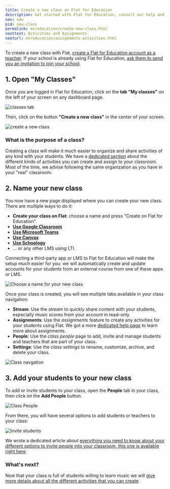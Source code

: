 ```yaml
---
title: Create a new class on Flat for Education
description: Get started with Flat for Education, consult our help and info regarding our education product usage.
nav: edu
pid: new-class
permalink: en/education/create-new-class.html
nexttext: Activities and Assignments
nexturl: en/education/assignments-activities.html
---
```


To create a new class with Flat, [create a Flat for Education account as a teacher](https://flat.io/edu/signup). If your school is already using Flat for Education, [ask them to send you an invitation to join your school](/help/en/education/invite-teachers.html).

## 1. Open "My Classes"

Once you are logged in Flat for Education, click on the **tab "My classes"** on the left of your screen on any dashboard page.

![classes tab](/help/assets/img/edu/classes-tab.png)

Then, click on the button **"Create a new class"** in the center of your screen.

![create a new class](/help/assets/img/edu/create-class.png)

### What is the purpose of a class?

Creating a class will make it much easier to organize and share activities of any kind with your students.
We have a [dedicated section]() about the different kinds of activities you can create and assign to your classroom.
Most of the time, we advise following the same organization as you have in your "real" classroom.

## 2. Name your new class

You now have a new page displayed where you can create your new class. There are multiple ways to do it:

* **Create your class on Flat**: choose a name and press "Create on Flat for Education".
* **[Use Google Classroom](/help/en/education/google-classroom/setup-course.html)**
* **[Use Microsoft Teams](/help/en/education/microsoft-teams/setup-course.html)**
* **[Use Canvas](/help/en/education/canvas-lms/setup-configuration.html)**
* **[Use Schoology](/help/en/education/schoology/)**
* ... or any other LMS using LTI.

Connecting a third-party app or LMS to Flat for Education will make the setup much easier for you: we will automatically create and update accounts for your students from an external course from one of these apps or LMS.

![Choose a name for your new class](/help/assets/img/edu/create-class-landing.png)

Once your class is created, you will see multiple tabs available in your class navigation:

* **Stream**: Use the *stream* to quickly share content with your students, especially music scores from your account in read-only.
* **Assignments**: Use the *assignments* feature to create any activities for your students using Flat. We got a more [dedicated help page](/help/en/education/assignments-activities.html) to learn more about assignments.
* **People**: Use the *class people* page to add, invite and manage students and teachers that are part of your class.
* **Settings**: Use the *class settings* to rename, customize, archive, and delete your class.

![Class navgation](/help/assets/img/edu/class-empty-tabs.png)

## 3. Add your students to your new class

To add or invite students to your class, open the **People** tab in your class, then click on the **Add People** button.

![Class People](/help/assets/img/edu/class-people-tab-empty.png)

From there, you will have several options to add students or teachers to your class:

![Invite students](/help/assets/img/edu/class-add-people-manual.png)

We wrote a dedicated article about [everything you need to know about your different options to invite people into your classroom, this one is available right here](/help/en/education/invite-students.html).

### What's next?

Now that your class is full of students willing to learn music we will [give more details about all the different activities that you can create](/help/en/education/assignments-activities.html).
